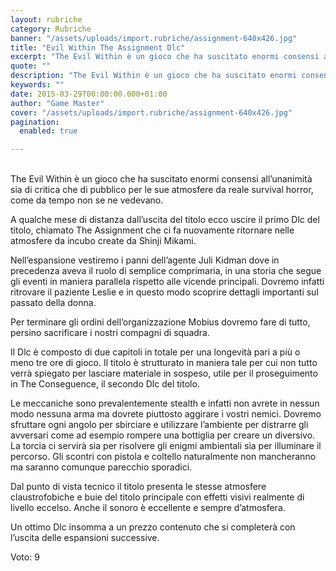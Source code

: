 ```yaml
---
layout: rubriche
category: Rubriche
banner: "/assets/uploads/import.rubriche/assignment-640x426.jpg"
title: "Evil Within The Assignment Dlc"
excerpt: "The Evil Within è un gioco che ha suscitato enormi consensi all’unanimità sia di critica che di pubblico per le sue atmosfere da reale survival horror, come da tempo non se ne vedevano. A qualche mese di distanza dall’uscita del titolo ecco uscire il primo Dlc del titolo, chiamato The Assignment che ci fa nuovamente [&hellip"
quote: ""
description: "The Evil Within è un gioco che ha suscitato enormi consensi all’unanimità sia di critica che di pubblico per le sue atmosfere da reale survival horror, come da tempo non se ne vedevano. A qualche mese di distanza dall’uscita del titolo ecco uscire il primo Dlc del titolo, chiamato The Assignment che ci fa nuovamente [&hellip"
keywords: ""
date: 2015-03-29T00:00:00.000+01:00
author: "Game Master"
cover: "/assets/uploads/import.rubriche/assignment-640x426.jpg"
pagination:
  enabled: true

---
```


[](https://hotmc.com/wp-content/uploads/2015/03/assignment.jpg)  
The Evil Within è un gioco che ha suscitato enormi consensi all’unanimità sia di critica che di pubblico per le sue atmosfere da reale survival horror, come da tempo non se ne vedevano. 

A qualche mese di distanza dall’uscita del titolo ecco uscire il primo Dlc del titolo, chiamato The Assignment che ci fa nuovamente ritornare nelle atmosfere da incubo create da Shinji Mikami.

Nell’espansione vestiremo i panni dell’agente Juli Kidman dove in precedenza aveva il ruolo di semplice comprimaria, in una storia che segue gli eventi in maniera parallela rispetto alle vicende principali. Dovremo infatti ritrovare il paziente Leslie e in questo modo scoprire dettagli importanti sul passato della donna.

Per terminare gli ordini dell’organizzazione Mobius dovremo fare di tutto, persino sacrificare i nostri compagni di squadra. 

Il Dlc è composto di due capitoli in totale per una longevità pari a più o meno tre ore di gioco. Il titolo è strutturato in maniera tale per cui non tutto verrà spiegato per lasciare materiale in sospeso, utile per il proseguimento in The Conseguence, il secondo Dlc del titolo.

Le meccaniche sono prevalentemente stealth e infatti non avrete in nessun modo nessuna arma ma dovrete piuttosto aggirare i vostri nemici. Dovremo sfruttare ogni angolo per sbirciare e utilizzare l’ambiente per distrarre gli avversari come ad esempio rompere una bottiglia per creare un diversivo. La torcia ci servirà sia per risolvere gli enigmi ambientali sia per illuminare il percorso. Gli scontri con pistola e coltello naturalmente non mancheranno ma saranno comunque parecchio sporadici.

Dal punto di vista tecnico il titolo presenta le stesse atmosfere claustrofobiche e buie del titolo principale con effetti visivi realmente di livello eccelso. Anche il sonoro è eccellente e sempre d’atmosfera. 

Un ottimo Dlc insomma a un prezzo contenuto che si completerà con l’uscita delle espansioni successive.

Voto: 9